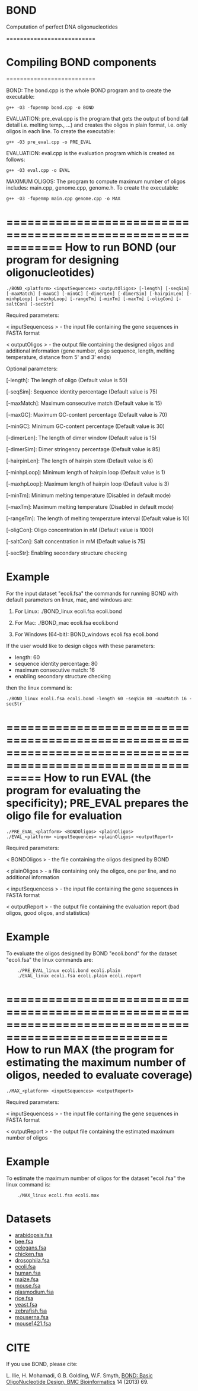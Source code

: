 # BOND
Computation of perfect DNA oligonucleotides

==========================
# Compiling BOND components
==========================


BOND: The bond.cpp is the whole BOND program and to create the executable:

	g++ -O3 -fopenmp bond.cpp -o BOND


EVALUATION: pre_eval.cpp is the program that gets the output of bond (all detail i.e. melting temp., ...) and creates the oligos in plain format, i.e. only oligos in each line. To create the executable:
 
	g++ -O3 pre_eval.cpp -o PRE_EVAL

EVALUATION: eval.cpp is the evaluation program which is created as follows:

	g++ -O3 eval.cpp -o EVAL


MAXIMUM OLIGOS: The program to compute maximum number of oligos includes: main.cpp, genome.cpp, genome.h. To create the executable:

	g++ -O3 -fopenmp main.cpp genome.cpp -o MAX


============================================================
How to run BOND (our program for designing oligonucleotides)
============================================================

	./BOND_<platform> <inputSequences> <outputOligos> [-length] [-seqSim] [-maxMatch] [-maxGC] [-minGC] [-dimerLen] [-dimerSim] [-hairpinLen] [-minhpLoop] [-maxhpLoop] [-rangeTm] [-minTm] [-maxTm] [-oligCon] [-saltCon] [-secStr]  

Required parameters:

< inputSequencess > - the input file containing the gene sequences in FASTA format

< outputOligos > - the output file containing the designed oligos and additional information (gene number, oligo sequence, length, melting temperature, distance from 5' and 3' ends)


Optional parameters:

[-length]:     The length of oligo (Default value is 50)

[-seqSim]:     Sequence identity percentage (Default value is 75)

[-maxMatch]:   Maximum consecutive match (Default value is 15)

[-maxGC]:      Maximum GC-content percentage (Default value is 70)

[-minGC]:      Minimum GC-content percentage (Default value is 30)

[-dimerLen]:   The length of dimer window (Default value is 15)

[-dimerSim]:   Dimer stringency percentage (Default value is 85)

[-hairpinLen]: The length of hairpin stem (Default value is 6)

[-minhpLoop]:  Minimum length of hairpin loop (Default value is 1)

[-maxhpLoop]:  Maximum length of hairpin loop (Default value is 3)

[-minTm]:      Minimum melting temperature (Disabled in default mode) 

[-maxTm]:      Maximum melting temperature (Disabled in default mode)

[-rangeTm]:    The length of melting temperature interval (Default value is 10)

[-oligCon]:    Oligo concentration in nM (Default value is 1000)

[-saltCon]:    Salt concentration in mM (Default value is 75)

[-secStr]:     Enabling secondary structure checking


Example
=======

For the input dataset "ecoli.fsa" the commands for running BOND with default parameters on linux, mac, and windows are:

1. For Linux:
	./BOND_linux ecoli.fsa ecoli.bond

2. For Mac:
	./BOND_mac ecoli.fsa ecoli.bond

3. For Windows (64-bit):
	BOND_windows ecoli.fsa ecoli.bond


If the user would like to design oligos with these parameters:

- length: 60
- sequence identity percentage: 80
- maximum consecutive match: 16
- enabling secondary structure checking

then the linux command is:

	./BOND_linux ecoli.fsa ecoli.bond -length 60 -seqSim 80 -maxMatch 16 -secStr 



=============================================================================================================
How to run EVAL (the program for evaluating the specificity); PRE_EVAL prepares the oligo file for evaluation
=============================================================================================================

	./PRE_EVAL_<platform> <BONDOligos> <plainOligos>
	./EVAL_<platform> <inputSequences> <plainOligos> <outputReport>

Required parameters:

< BONDOligos > - the file containing the oligos designed by BOND

< plainOligos > - a file containing only the oligos, one per line, and no additional information

< inputSequencess > - the input file containing the gene sequences in FASTA format

< outputReport > - the output file containing the evaluation report (bad oligos, good oligos, and statistics)


Example
=======

To evaluate the oligos designed by BOND "ecoli.bond" for the dataset "ecoli.fsa" the linux commands are:

        ./PRE_EVAL_linux ecoli.bond ecoli.plain
        ./EVAL_linux ecoli.fsa ecoli.plain ecoli.report



=====================================================================================================
How to run MAX (the program for estimating the maximum number of oligos, needed to evaluate coverage)
=====================================================================================================

	./MAX_<platform> <inputSequences> <outputReport> 

Required parameters:

< inputSequencess > - the input file containing the gene sequences in FASTA format

< outputReport > - the output file containing the estimated maximum number of oligos


Example
=======

To estimate the maximum number of oligos for the dataset "ecoli.fsa" the linux command is:

        ./MAX_linux ecoli.fsa ecoli.max

# Datasets
- [arabidopsis.fsa](http://www.csd.uwo.ca/~ilie/BOND/arabidopsis.fsa)
- [bee.fsa](http://www.csd.uwo.ca/~ilie/BOND/bee.fsa)
- [celegans.fsa](http://www.csd.uwo.ca/~ilie/BOND/celegans.fsa)
- [chicken.fsa](http://www.csd.uwo.ca/~ilie/BOND/chicken.fsa)
- [drosophila.fsa](http://www.csd.uwo.ca/~ilie/BOND/drosophila.fsa)
- [ecoli.fsa](http://www.csd.uwo.ca/~ilie/BOND/ecoli.fsa)
- [human.fsa](http://www.csd.uwo.ca/~ilie/BOND/human.fsa)
- [maize.fsa](http://www.csd.uwo.ca/~ilie/BOND/maize.fsa)
- [mouse.fsa](http://www.csd.uwo.ca/~ilie/BOND/mouse.fsa)
- [plasmodium.fsa](http://www.csd.uwo.ca/~ilie/BOND/plasmodium.fsa)
- [rice.fsa](http://www.csd.uwo.ca/~ilie/BOND/rice.fsa)
- [yeast.fsa](http://www.csd.uwo.ca/~ilie/BOND/yeast.fsa)
- [zebrafish.fsa](http://www.csd.uwo.ca/~ilie/BOND/zebrafish.fsa)
- [mouserna.fsa](http://www.csd.uwo.ca/~ilie/BOND/mouserna.fsa)
- [mouse1421.fsa](http://www.csd.uwo.ca/~ilie/BOND/mouse1421.fsa)


# CITE

If you use BOND, please cite:

L. Ilie, H. Mohamadi, G.B. Golding, W.F. Smyth, [BOND: Basic OligoNucleotide Design, BMC Bioinformatics](http://link.springer.com/article/10.1186/1471-2105-14-69) 14 (2013) 69.


